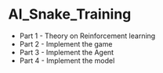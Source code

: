 # AI_Snake_Training

- Part 1 - Theory on Reinforcement learning
- Part 2 - Implement the game
- Part 3 - Implement the Agent
- Part 4 - Implement the model
